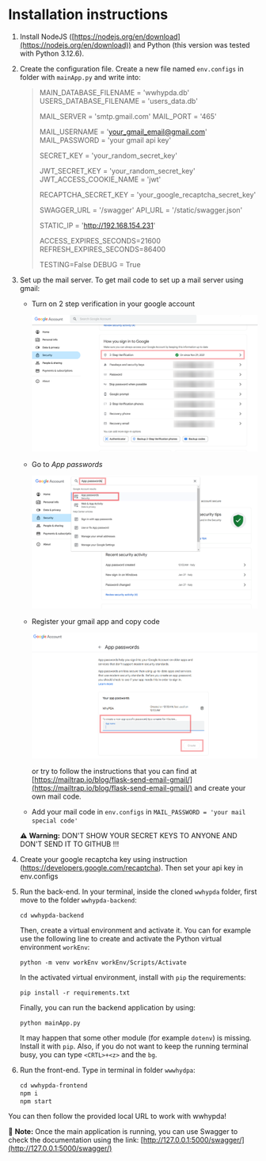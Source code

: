 # Installation instructions

1. Install NodeJS ([https://nodejs.org/en/download](https://nodejs.org/en/download))
   and Python (this version was tested with Python 3.12.6).
2. Create the configuration file.
   Create a new file named `env.configs` in folder with `mainApp.py` and write into:

   > MAIN_DATABASE_FILENAME = 'wwhypda.db'
   > USERS_DATABASE_FILENAME = 'users_data.db'
   > 
   > MAIL_SERVER = 'smtp.gmail.com'
   > MAIL_PORT = '465'
   > 
   > MAIL_USERNAME = 'your_gmail_email@gmail.com'
   > MAIL_PASSWORD = 'your gmail api key'
   > 
   > SECRET_KEY = 'your_random_secret_key'
   > 
   > JWT_SECRET_KEY = 'your_random_secret_key'
   > JWT_ACCESS_COOKIE_NAME = 'jwt'
   > 
   > RECAPTCHA_SECRET_KEY = 'your_google_recaptcha_secret_key'
   > 
   > SWAGGER_URL = '/swagger' 
   > API_URL = '/static/swagger.json' 
   > 
   > STATIC_IP = 'http://192.168.154.231'
   > 
   > ACCESS_EXPIRES_SECONDS=21600
   > REFRESH_EXPIRES_SECONDS=86400
   > 
   > TESTING=False
   > DEBUG = True

3. Set up the mail server. To get mail code to set up a mail server using gmail:

   - Turn on 2 step verification in your google account

     ![Turn on 2 step verification in your google account](/instructions/instruction3.png)

   - Go to *App passwords*

     ![Go to App passwords](/instructions/instruction1.png)

   - Register your gmail app and copy code

     ![Register your gmail app and copy code](/instructions/instruction2.png)

     or try to follow the instructions that you can find at
     [https://mailtrap.io/blog/flask-send-email-gmail/](https://mailtrap.io/blog/flask-send-email-gmail/)
     and create your own mail code.

   - Add your mail code in `env.configs` in ``MAIL_PASSWORD = 'your mail special code'``

   :warning: **Warning:** DON'T SHOW YOUR SECRET KEYS TO ANYONE AND DON'T SEND IT TO GITHUB !!!

3. Create your google recaptcha key using instruction (https://developers.google.com/recaptcha). Then set your api key in env.configs

4. Run the back-end. In your terminal, inside the cloned `wwhypda`
   folder, first move to the folder `wwhypda-backend`:

       cd wwhypda-backend
       
   Then, create a virtual environment and activate it. You can for
   example use the following line to create and activate the Python
   virtual environment `workEnv`:
   
       python -m venv workEnv workEnv/Scripts/Activate

   In the activated virtual environment, install with ``pip`` the requirements:
   
       pip install -r requirements.txt

   Finally, you can run the backend application by using:
   
       python mainApp.py

   It may happen that some other module (for example `dotenv`) is
   missing. Install it with `pip`.  Also, if you do not want to keep
   the running terminal busy, you can type `<CRTL>+<z>` and the `bg`.
   
   
5. Run the front-end.
   Type in terminal in folder `wwwhydpa`:

       cd wwhypda-frontend
       npm i
       npm start

You can then follow the provided local URL to work with wwhypda!

:memo: **Note:** Once the main application is running, you can use
Swagger to check the documentation using the link:
[http://127.0.0.1:5000/swagger/](http://127.0.0.1:5000/swagger/)
